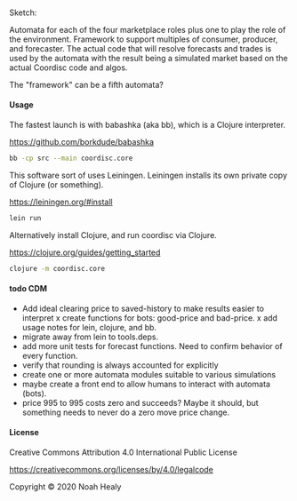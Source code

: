 #### 

Sketch:

Automata for each of the four marketplace roles plus one to play the role of the environment. Framework to
support multiples of consumer, producer, and forecaster. The actual code that will resolve forecasts and
trades is used by the automata with the result being a simulated market based on the actual Coordisc code and
algos.

The "framework" can be a fifth automata?


#### Usage

The fastest launch is with babashka (aka bb), which is a Clojure interpreter.

https://github.com/borkdude/babashka

```bash
bb -cp src --main coordisc.core
```

This software sort of uses Leiningen. Leiningen installs its own private copy of Clojure (or something).

https://leiningen.org/#install

```bash
lein run
```

Alternatively install Clojure, and run coordisc via Clojure. 

https://clojure.org/guides/getting_started


```bash
clojure -m coordisc.core
```


#### todo CDM

* Add ideal clearing price to saved-history to make results easier to interpret
x create functions for bots: good-price and bad-price.
x add usage notes for lein, clojure, and bb.
* migrate away from lein to tools.deps.
* add more unit tests for forecast functions. Need to confirm behavior of every function.
* verify that rounding is always accounted for explicitly
* create one or more automata modules suitable to various simulations
* maybe create a front end to allow humans to interact with automata (bots).
* price 995 to 995 costs zero and succeeds? Maybe it should, but something needs to never do a zero move price change.


#### License 

Creative Commons Attribution 4.0 International Public License

https://creativecommons.org/licenses/by/4.0/legalcode

Copyright © 2020 Noah Healy


